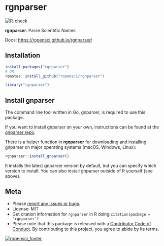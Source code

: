 rgnparser
=========



[![R-check](https://github.com/ropensci/rgnparser/workflows/R-check/badge.svg)](https://github.com/ropensci/rgnparser/actions/)

**rgnparser**: Parse Scientific Names

Docs: <https://ropensci.github.io/rgnparser/>

## Installation


```r
install.packages("rgnparser")
# OR
remotes::install_github("ropensci/rgnparser")
```


```r
library("rgnparser")
```

## Install gnparser

The command line tool written in Go, gnparser, is required to use this package.

If you want to install gnparser on your own, instructions can be found at the [gnparser repo][gnparser].

There is a helper function in **rgnparser** for downloading and installing gnparser on major
operating systems (macOS, Windows, Linux):


```r
rgnparser::install_gnparser()
```

It installs the latest gnparser version by default, but you can specify which 
version to install. You can also install gnparser outside of R yourself (see above).


## Meta

* Please [report any issues or bugs](https://github.com/ropensci/rgnparser/issues).
* License: MIT
* Get citation information for `rgnparser` in R doing `citation(package = 'rgnparser')`
* Please note that this package is released with a [Contributor Code of Conduct](https://ropensci.org/code-of-conduct/). By contributing to this project, you agree to abide by its terms.

[![ropensci_footer](https://ropensci.org/public_images/github_footer.png)](https://ropensci.org)

[gnparser]: https://gitlab.com/gogna/gnparser
